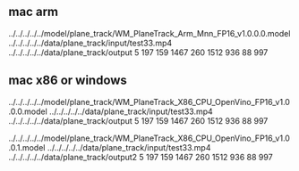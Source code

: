 ## mac arm
../../../../../model/plane_track/WM_PlaneTrack_Arm_Mnn_FP16_v1.0.0.0.model ../../../../../data/plane_track/input/test33.mp4 ../../../../../data/plane_track/output 5 197 159 1467 260 1512 936 88 997
## mac x86 or windows
../../../../../model/plane_track/WM_PlaneTrack_X86_CPU_OpenVino_FP16_v1.0.0.0.model ../../../../../data/plane_track/input/test33.mp4 ../../../../../data/plane_track/output 5 197 159 1467 260 1512 936 88 997

../../../../../model/plane_track/WM_PlaneTrack_X86_CPU_OpenVino_FP16_v1.0.0.1.model ../../../../../data/plane_track/input/test33.mp4 ../../../../../data/plane_track/output2 5 197 159 1467 260 1512 936 88 997